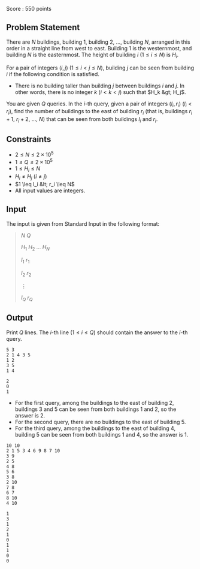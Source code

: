 Score : $550$ points

## Problem Statement

There are $N$ buildings, building $1$, building $2$, $\ldots$, building $N$, arranged in this order in a straight line from west to east. Building $1$ is the westernmost, and building $N$ is the easternmost. The height of building $i\ (1\leq i\leq N)$ is $H_i$.

For a pair of integers $(i,j)\ (1\leq i\lt j\leq N)$, building $j$ can be seen from building $i$ if the following condition is satisfied.

- There is no building taller than building $j$ between buildings $i$ and $j$. In other words, there is no integer $k\ (i\lt k\lt j)$ such that $H_k &gt; H_j$.

You are given $Q$ queries. In the $i$-th query, given a pair of integers $(l_i,r_i)\ (l_i\lt r_i)$, find the number of buildings to the east of building $r_i$ (that is, buildings $r_i + 1$, $r_i + 2$, $\ldots$, $N$) that can be seen from both buildings $l_i$ and $r_i$.

## Constraints

- $2 \leq N \leq 2 \times 10^5$
- $1 \leq Q \leq 2 \times 10^5$
- $1 \leq H_i \leq N$
- $H_i\neq H_j\ (i\neq j)$
- $1 \leq l_i &lt; r_i \leq N$
- All input values are integers.

## Input

The input is given from Standard Input in the following format:

> $N$ $Q$
> 
> $H_1$ $H_2$ $\ldots$ $H_N$
> 
> $l_1$ $r_1$
> 
> $l_2$ $r_2$
> 
> $\vdots$
> 
> $l_Q$ $r_Q$

## Output

Print $Q$ lines. The $i$-th line ($1 \leq i \leq Q$) should contain the answer to the $i$-th query.

```input1
5 3
2 1 4 3 5
1 2
3 5
1 4
```

```output1
2
0
1
```

- For the first query, among the buildings to the east of building $2$, buildings $3$ and $5$ can be seen from both buildings $1$ and $2$, so the answer is $2$.
- For the second query, there are no buildings to the east of building $5$.
- For the third query, among the buildings to the east of building $4$, building $5$ can be seen from both buildings $1$ and $4$, so the answer is $1$.

```input2
10 10
2 1 5 3 4 6 9 8 7 10
3 9
2 5
4 8
5 6
3 8
2 10
7 8
6 7
8 10
4 10
```

```output2
1
3
1
2
1
0
1
1
0
0
```